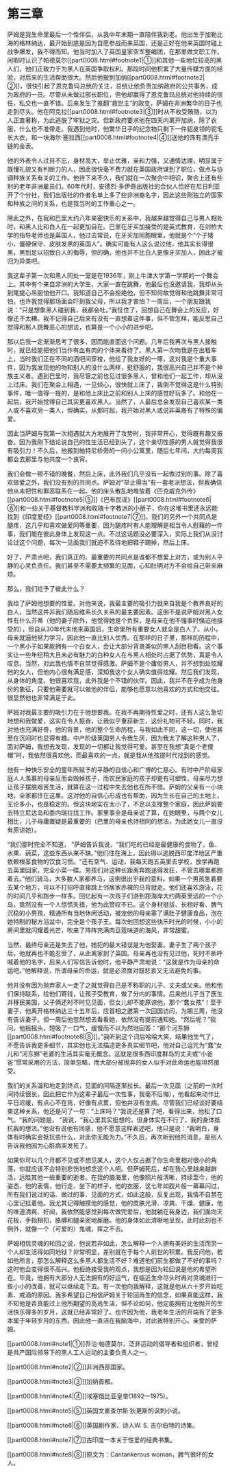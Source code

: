 # 第三章

萨姆是我生命里最后一个性伴侣，从我中年末期一直陪伴我到老。他出生于加勒比海的格林纳达，最开始到底是因为自愿参战而来英国，还是正好在他来英国时碰上战争爆发，我不得而知。他当时加入了英国皇家空军整编团，在那里做文职工作，闲暇时认识了帕德莫尔[[part0008.html#footnote1\|①]]和其他一些地位较高的黑人们，他们正致力于为黑人在英国争取权利。那段时间他积累了大量传媒方面的经验，对后来的生活帮助很大。然后他搬到加纳[[part0008.html#footnote2\|②]]，很快引起了恩克鲁玛总统的关注，总统让他负责加纳政府的公共事务，成为政府的一员。尽管从未做过部长职位，但他却赢得了恩克鲁玛总统对他持续的信任，私交也一直不错。后来发生了推翻“救世主”的政变，萨姆在非洲繁华的日子也走到尽头。他在阿克拉[[part0008.html#footnote3\|③]]时从不收受贿赂，以为人正直著称，为此逃脱了牢狱之灾。但新政府要求他在四天内离开加纳，除了衣服，什么也不准带走。我遇到他时，他繁华日子的纪念物只剩下一件貂皮领的驼毛长大衣，和一块海尔·塞拉西[[part0008.html#footnote4\|④]]送他的饰有漂亮手链的金表。

他的外表令人过目不忘，身材高大，举止优雅，亲和力强，又通情达理，明显属于既懂礼貌又有判断力的人，因此很快毫不费力就在英国政府谋到了职位，做点与协调种族关系有关的工作。他待下来不久，我们就在一次聚会中相识，聚会上还有些别的老年非洲雇员们。60年代时，安德烈·多伊奇出版社的合伙人恰好在尼日利亚开了个分社，我们出版社的作者名单上多了些非洲裔名字，因此这些刚独立的国家和种族之间的关系，也是我当时的工作重心之一。

除此之外，在我和巴里大约八年亲密快乐的关系中，我越来越觉得自己与男人相处时，和黑人比和白人在一起更加自在。巴里在牙买加接受的是英式教育，在剑桥大学的指导老师也是英国人，他过去常说，在牙买加同胞眼里，他就是个“个子矮小、僵硬保守、皮肤发黑的英国人”。确实可能有人这么说过他，他其实长得很黑，黑到足以招致白人的侮辱，但的确，他也并不比白人更像牙买加人，因此才被归为异类吧。

我这辈子第一次和黑人同处一室是在1936年，刚上牛津大学第一学期的一个舞会上。其中有个来自非洲的大学生，大家一直在跳舞，他最后也没邀请我，我却从头到尾提心吊胆怕他开口。我知道自己不会拒绝他，但不知何故觉得和他跳舞非常可怕，也许我觉得那场面会吓到我父母，所以我才害怕？一周后，一个朋友跟我说：“只是想象黑人碰到我，我都会吐。”我怔住了，回想自己在舞会上的反应，好像还不太糟。我不记得自己后来有没有一直想着这件事，但不管怎样，能反思自己觉得和那人跳舞恶心的想法，也算是一个小小的进步吧。

那以后我一定渐渐思考了很多，因而能直面这个问题。几年后我再次与黑人接触时，就已经能把他们当作有血有肉的个体来看待了。黑人第一次吻我是在出租车上，当时我们正在不同的酒吧间穿梭，他给了我友好的一啄，这对我是个重大事件，因为我发现他的吻和别人的没什么两样，挺舒服的，我很高兴自己并不是个种族主义者。遇到巴里时，我尽管之前也见过很多黑人，曾和他们一起工作，却从没上过床。我们在聚会上相遇，一见倾心，很快就上床了，我倒不觉得这是什么特别事件，唯一值得一提的，是和他上床比之前和别人上床的感觉好玩多了。和他在一起后，我开始觉得自己其实更喜欢黑人。当然了，人最后总会发现自己喜欢某一类人或不喜欢另一类人，但确实，从那时起，我开始对黑人或说非英裔有了特殊的偏爱。

因此当萨姆与我第一次相遇就大方地展开了攻势时，我非常开心，觉得既有趣又振奋。因为我刚下结论说自己的性生活已经到头了，这个亲切性感的男人就觉得我很有吸引力！不久后，他搬到帕特尼桥旁的一间小公寓里，随后七年间，大约每周我都会去那里与他共度一个良宵。

我们会做一顿不错的晚餐，然后上床，此外我们几乎没有一起做过别的事。除了喜欢做爱之外，我们没有别的共同点。萨姆对“举止得当”有一套老派想法，但我确信他从未把性和罪恶联系在一起。他的床头散乱地堆放着《匹克威克外传》[[part0008.html#footnote5\|⑤]]《巴布民谣》[[part0008.html#footnote6\|⑥]]和一些关于基督教科学派和玫瑰十字教派的小册子，你在这堆书里还永远能找到《印度爱经》[[part0008.html#footnote7\|⑦]]。我们的另外一个共同点是腿疼，这几乎和喜欢做爱同等重要，因为腿疼时有人能理解是相当令人慰藉的一件事，我们能在彼此身体上发现这一点。不过这话题没必要深入，实际上我们从没讨论过这个问题，每次一见面我们就迫不及待地把鞋子踢掉，然后上床。

好了，严肃点吧，我们真正的、最重要的共同点是谁都不想爱上对方，或为别人平静的心灵负责任。我们甚至不需要太频繁的见面，心知肚明对方不会给自己带来麻烦。

那么，我们给予了彼此什么？

我给了萨姆他想要的性爱。对他来说，我最主要的吸引力就来自我是个教养良好的白人，当然这并非我们随后维系长久关系的最主要因素。这倒不是说萨姆对黑人女性有什么芥蒂（他的妻子除外，他觉得她是个负担，是母亲在他不懂事时强迫他接受的），但自从30年代末他来英国后，生命里所有重要女人就全是白人了。从小，母亲就逼他努力学习，因此他一直比别人优秀。在那样的日子里，那样的历程中，一个黑小子如果能拥有一个白女人，会让大部分背景类似的黑人刮目相看。这个事实让一些年纪稍大且未必有魅力的白种女人在与黑人相处时占据了优势，真是令人叹息。当然，对此我也情不自禁觉得感激。萨姆不是个庸俗男人，并不想到处炫耀他的女人，但他内心很有满足感，深知我这个女人确实值得炫耀。然后我们发现，从身体的角度，他很喜欢我，此外我是个不错的伙伴。因此，我并不在乎成为他身份的象征，只要他需要就可以做他的伴侣，能够也愿意以他喜欢的方式和他交往。很显然他也非常满足于此。

萨姆对我最主要的吸引力在于他想要我。在我不再期待性爱之时，还有人这么急切地想和我做爱，这实在令人振奋，让我似乎重获新生，这份礼物可不轻。同时，我对他也充满好奇，他的背景，他的整个生命历程，与我如此不同，这一切，使他甚至在沉闷时也显得有趣。中产阶级英国男人令我生厌，因为我太了解这种男人了，面对萨姆，我想去发现，发现的一切都让我觉得可爱。甚至在我想“真是个老傻帽”时，我依然很喜欢他，而最喜欢的一点，就是我从他孩提时代找到的感觉。

他有一种快乐安全的童年所赋予的平静的自信心和广博的仁慈心。有时中产阶级家庭人人羡慕的母亲反而会毁掉孩子，而农民家庭的孩子却更有可塑性，母亲尽力想让孩子摆脱艰苦生活，就算在这一过程中失去他也在所不惜。萨姆的父亲有一小块地，全家都住在这里。这对他的自信心形成也有帮助，因为生长在自己的土地上，无论多小，也是稳定的。但这块地实在太小了，不足以支撑整个家庭，因此萨姆要去特立尼达岛和委内瑞拉找工作。家里事全是母亲说了算，在她眼里，与两个女儿相比，儿子毋庸置疑是最重要的（巴里的母亲也持相同的想法，为此她女儿一直没有原谅她）。

“我们那时完全不知道， ”萨姆告诉我说，“我们吃的已经是最健康的食物了，鱼、水果、蔬菜，这些东西从来不缺。”他们住在海上，因此得以逃脱西印度洋地区严重依赖根茎食物的饮食习惯。“还有空气、运动，我每天跑五英里去学校，放学再跑五英里回家，完全小菜一碟。男孩们对这种长距离奔跑迷得发狂，不管去哪里都跑着去。”他们骑马，大多数人家都养马，这倒很出乎我的意料。如果一个男孩急着要去某个地方，可以不打招呼直接跳上邻居家赤裸的马背就走。他们还喜欢游泳，花的时间几乎和跑步一样多。回忆起有一次孩子们游到距海岸大约两英里远的一个小岛，竟然没有一个人惊慌失措，他为此赞叹不已。这个身材挺拔、长相好看、脾气沉稳的小男孩，精通所有当地休闲活动，被宠他的母亲塞了满肚子健康食品，泡在她特制的秘方浴盆中，完全是个孩子王。每次他回想这些快乐时光的时候，小小的房间里就闪耀着光芒，吹来了阵阵充满肉豆蔻味道的海风，非常甜蜜。

当然，最终母亲还是失去了他，她犯的最大错误是为他娶妻。妻子生了两个孩子后，他就再也不能忍受了，从此离家到了英国。母亲再也没有见过他，死时不断呼喊着他的名字，后来人们写信告诉他时，他平静严肃地说：“这就是作为母亲的命运吧。”他解释说，所谓母亲的命运，就是必须面对既悲哀又无法避免的事。

他并没有因为抛弃家人一走了之就觉得自己是不称职的儿子、丈夫或父亲。他和他们保持联系，给他们寄钱，让孩子受教育，做了分内的事情。后来他儿子当了医生并移民美国，父子俩还时不时见见面，但女儿却不能原谅他，那个“蠢女孩”！至于妻子，他离开格林纳达三十五年后，应首相之邀第一次回国访问，为期三周，他没有告诉妻子。但一周后他忽然想去看看她，依然没有提前通知她。“然后呢？”我问，他摇摇头，短吸了一口气，缓慢而不以为然地回答：“那个河东狮[[part0008.html#footnote8\|⑧]]。”我听到这个词后哈哈大笑，结果他生气了，不愿告诉我更多细节，其实他也无法描述更多真实细节吧，他对自己诅咒为“蠢”女儿和“河东狮”老婆的生活其实毫无概念。这就是很多西印度群岛的丈夫或“小爸爸”惯常采用的方法，简单忽略，而大部分被抛弃的女人似乎对此命运也能坦然接受。

我们的关系温和地走到终点，见面的间隔逐渐拉长。最后一次见面（之前的一次时间持续很长，因此把它作为这辈子最后一次性事，我毫不后悔），他看起来动作比平日迟缓，有点心不在焉，好像有点累，但他并没有生病。尽管我们已经谈好要结束这种关系，他还是问了一句：“上床吗？”我说还是算了吧，看得出来，他松了口气。“我的问题是， ”我说，“我心里其实挺想的，但身体实在不行了，我的身体抵抗我的想法。”他没有说他有同感，他不愿意这样表述吧，他只是说：“我明白，身体有时确实会抵抗些什么，对此你无能为力。”不久后，再次听到他的消息，是别人告诉我他因为心脏病突发死了。

如果你可以几个月都不见或不想见某人，这个人仅占据了你生命里相对很小的角落，你就应该不会特别悲伤地想念这个人吧。但萨姆死后，却在我心里越来越鲜活，远胜其他一些重要的逝者。在我的脑海里，他像照片般清晰，持续至今，他的姿态，他的表情，他行走、坐下的样子，他的衣服，这七年如胶片般一幕幕闪过，所有我们说过的话、做过的事、见面的方式，如此这般，反复出现，我情不自禁在心里记挂着他。我尤其记得触摸他的感觉，他的皮肤光滑、凉爽、干燥、健康，他的味道清爽、好闻，我依然能感觉到每次做完爱后，他就躺在我身边，我们面向天花板，手指相扣，胳膊和腿亲密地厮磨。他的身体如此清晰地呈现，此时此刻也不例外，就像一个（可爱的）鬼魂，挥之不去。

萨姆相信灵魂的轮回之说，他说若非如此，怎么解释一个人拥有美好的生活而另一个人却生活得如同地狱？非常明显，差别就在于每个人前世的积累。我反问他，若如他所言，那怎么解释这么多黑人都生活不好？难道他们前生都做了不好的事吗？这时他会变得很不高兴。他拒绝接受我的观点，我想是因为轮回说是他的希望所在。毕竟，他拥有大部分人无法拥有的好运气，在临近生命尽头时再对灵魂进行一些小小的改善，就可以继续走下去。有一次他向我解释，这就是他从六十岁开始吃素、戒酒的原因。我多希望自己相信萨姆关于轮回再生的信念，如果真能这样，我不知他是否真能过上他所期望的高尚生活，但不论如何，他定能拥有比他抛开的生活快乐得多的岁月，这就已经非常好了。也许因为他，我老年生活的开端有了更多本属于年轻岁月的东西，因此他一直活在我脑海中，对此我特别开心。亲爱的萨姆。

[[part0008.html#note1\|①]]乔治·帕德莫尔，泛非运动的倡导者和组织者，曾经是共产国际领导下的黑人工人运动的主要负责人之一。

[[part0008.html#note2\|②]]非洲西部国家。

[[part0008.html#note3\|③]]加纳首都。

[[part0008.html#note4\|④]]埃塞俄比亚皇帝(1892—1975)。

[[part0008.html#note5\|⑤]]英国文豪查尔斯·狄更斯的讽刺小说。

[[part0008.html#note6\|⑥]]英国剧作家、诗人W. S. 吉尔伯特的诗集。

[[part0008.html#note7\|⑦]]古印度一本关于性爱的经典书集。

[[part0008.html#note8\|⑧]]原文为：Cantankerous woman，脾气很坏的女人。